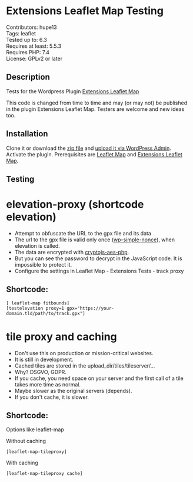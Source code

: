 # Extensions Leaflet Map Testing

Contributors: hupe13    
Tags: leaflet  
Tested up to: 6.3  
Requires at least: 5.5.3     
Requires PHP: 7.4     
License: GPLv2 or later  

## Description

Tests for the Wordpress Plugin <a href="https://wordpress.org/plugins/extensions-leaflet-map/">Extensions Leaflet Map</a>

This code is changed from time to time and may (or may not) be published in the plugin Extensions Leaflet Map. Testers are welcome and new ideas too.

<h2>Installation</h2>

Clone it or download the <a href="https://github.com/hupe13/extensions-leaflet-map-testing/archive/refs/heads/main.zip">zip file</a> and <a href="https://wordpress.org/support/article/managing-plugins/#manual-upload-via-wordpress-admin">upload it via WordPress Admin</a>.
Activate the plugin. Prerequisites are <a href="https://wordpress.org/plugins/leaflet-map/">Leaflet Map</a> and <a href="https://wordpress.org/plugins/extensions-leaflet-map/">Extensions Leaflet Map</a>.

<h2>Testing</h2>

# elevation-proxy (shortcode elevation)

- Attempt to obfuscate the URL to the gpx file and its data
- The url to the gpx file is valid only once (<a href="https://github.com/wahabmirjan/wp-simple-nonce">wp-simple-nonce</a>), when elevation is called.
- The data are encrypted with <a href="https://github.com/brainfoolong/cryptojs-aes-php">cryptojs-aes-php</a>.
- But you can see the password to decrypt in the JavaScript code. It is impossible to protect it.
- Configure the settings in Leaflet Map - Extensions Tests - track proxy

## Shortcode:

```
[ leaflet-map fitbounds]
[testelevation proxy=1 gpx="https://your-domain.tld/path/to/track.gpx"]
```

# tile proxy and caching

- Don't use this on production or mission-critical websites.
- It is still in development.
- Cached tiles are stored in the upload_dir/tiles/tileserver/...
- Why? DSGVO, GDPR.
- If you cache, you need space on your server and the first call of a tile takes more time as normal.
- Maybe slower as the original servers (depends).
- If you don't cache, it is slower.

## Shortcode:

Options like leaflet-map

Without caching
```
[leaflet-map-tileproxy]
```
With caching
```
[leaflet-map-tileproxy cache]
```

